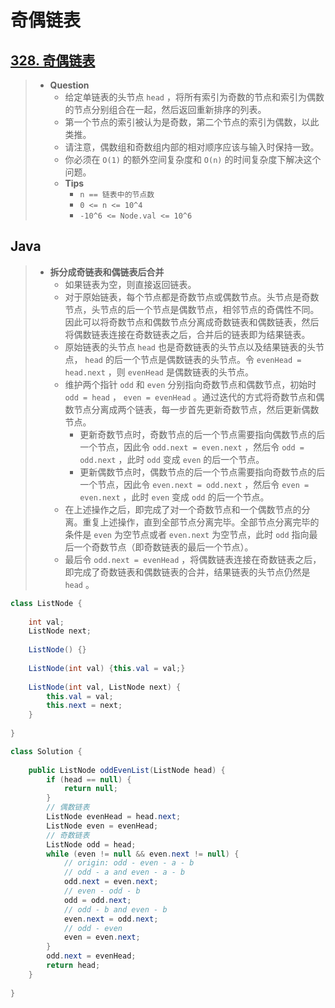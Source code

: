 # 奇偶链表

## [328. 奇偶链表](https://leetcode.cn/problems/odd-even-linked-list/)

> - **Question**
>   - 给定单链表的头节点 `head` ，将所有索引为奇数的节点和索引为偶数的节点分别组合在一起，然后返回重新排序的列表。
>   - 第一个节点的索引被认为是奇数，第二个节点的索引为偶数，以此类推。
>   - 请注意，偶数组和奇数组内部的相对顺序应该与输入时保持一致。
>   - 你必须在 `O(1)` 的额外空间复杂度和 `O(n)` 的时间复杂度下解决这个问题。
>   - **Tips**
>     - `n == 链表中的节点数`
>     - `0 <= n <= 10^4`
>     - `-10^6 <= Node.val <= 10^6`

## Java

> - **拆分成奇链表和偶链表后合并**
>   - 如果链表为空，则直接返回链表。
>   - 对于原始链表，每个节点都是奇数节点或偶数节点。头节点是奇数节点，头节点的后一个节点是偶数节点，相邻节点的奇偶性不同。因此可以将奇数节点和偶数节点分离成奇数链表和偶数链表，然后将偶数链表连接在奇数链表之后，合并后的链表即为结果链表。
>   - 原始链表的头节点 `head` 也是奇数链表的头节点以及结果链表的头节点， `head` 的后一个节点是偶数链表的头节点。令 `evenHead = head.next` ，则 `evenHead` 是偶数链表的头节点。
>   - 维护两个指针 `odd` 和 `even` 分别指向奇数节点和偶数节点，初始时 `odd = head` ， `even = evenHead` 。通过迭代的方式将奇数节点和偶数节点分离成两个链表，每一步首先更新奇数节点，然后更新偶数节点。
>     - 更新奇数节点时，奇数节点的后一个节点需要指向偶数节点的后一个节点，因此令 `odd.next = even.next` ，然后令 `odd = odd.next` ，此时 `odd` 变成 `even` 的后一个节点。
>     - 更新偶数节点时，偶数节点的后一个节点需要指向奇数节点的后一个节点，因此令 `even.next = odd.next` ，然后令 `even = even.next` ，此时 `even` 变成 `odd` 的后一个节点。
>   - 在上述操作之后，即完成了对一个奇数节点和一个偶数节点的分离。重复上述操作，直到全部节点分离完毕。全部节点分离完毕的条件是 `even` 为空节点或者 `even.next` 为空节点，此时 `odd` 指向最后一个奇数节点（即奇数链表的最后一个节点）。
>   - 最后令 `odd.next = evenHead` ，将偶数链表连接在奇数链表之后，即完成了奇数链表和偶数链表的合并，结果链表的头节点仍然是 `head` 。

```java
class ListNode {
    
    int val;
    ListNode next;
    
    ListNode() {}
    
    ListNode(int val) {this.val = val;}
    
    ListNode(int val, ListNode next) {
        this.val = val;
        this.next = next;
    }
    
}

class Solution {
    
    public ListNode oddEvenList(ListNode head) {
        if (head == null) {
            return null;
        }
        // 偶数链表
        ListNode evenHead = head.next;
        ListNode even = evenHead;
        // 奇数链表
        ListNode odd = head;
        while (even != null && even.next != null) {
            // origin: odd - even - a - b
            // odd - a and even - a - b
            odd.next = even.next;
            // even - odd - b
            odd = odd.next;
            // odd - b and even - b
            even.next = odd.next;
            // odd - even
            even = even.next;
        }
        odd.next = evenHead;
        return head;
    }
    
}
```

